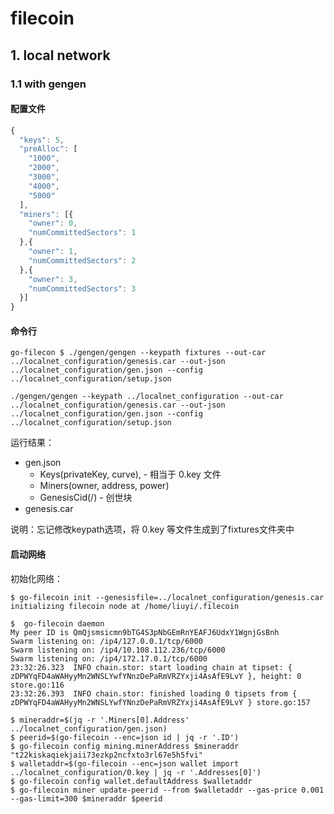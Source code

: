 # filecoin

## 1. local network

### 1.1 with gengen

#### 配置文件

```javascript
{
  "keys": 5,
  "preAlloc": [
    "1000",
    "2000",
    "3000",
    "4000",
    "5000"
  ],
  "miners": [{
    "owner": 0,
    "numCommittedSectors": 1
  },{
    "owner": 1,
    "numCommittedSectors": 2
  },{
    "owner": 3,
    "numCommittedSectors": 3
  }]
}
```

#### 命令行

```text
go-filecon $ ./gengen/gengen --keypath fixtures --out-car ../localnet_configuration/genesis.car --out-json ../localnet_configuration/gen.json --config ../localnet_configuration/setup.json

./gengen/gengen --keypath ../localnet_configuration --out-car ../localnet_configuration/genesis.car --out-json ../localnet_configuration/gen.json --config ../localnet_configuration/setup.json
```

运行结果：

* gen.json
  * Keys\(privateKey, curve\), - 相当于 0.key 文件
  * Miners\(owner, address, power\)
  * GenesisCid\(/\) - 创世块
* genesis.car

说明：忘记修改keypath选项，将 0.key 等文件生成到了fixtures文件夹中

#### 启动网络

初始化网络：

```text
$ go-filecoin init --genesisfile=../localnet_configuration/genesis.car
initializing filecoin node at /home/liuyi/.filecoin

$  go-filecoin daemon
My peer ID is QmQjsmsicmn9bTG4S3pNbGEmRnYEAFJ6UdxY1WgnjGsBnh
Swarm listening on: /ip4/127.0.0.1/tcp/6000
Swarm listening on: /ip4/10.108.112.236/tcp/6000
Swarm listening on: /ip4/172.17.0.1/tcp/6000
23:32:26.323  INFO chain.stor: start loading chain at tipset: { zDPWYqFD4aWAHyyMn2WNSLYwfYNnzDePaRmVRZYxji4AsAfE9LvY }, height: 0 store.go:116
23:32:26.393  INFO chain.stor: finished loading 0 tipsets from { zDPWYqFD4aWAHyyMn2WNSLYwfYNnzDePaRmVRZYxji4AsAfE9LvY } store.go:157

```

```text
$ mineraddr=$(jq -r '.Miners[0].Address' ../localnet_configuration/gen.json)
$ peerid=$(go-filecoin --enc=json id | jq -r '.ID')
$ go-filecoin config mining.minerAddress $mineraddr
"t22kiskaqiekjaii73ezkp2ncfxto3rl67e5h5fvi"
$ walletaddr=$(go-filecoin --enc=json wallet import ../localnet_configuration/0.key | jq -r '.Addresses[0]')
$ go-filecoin config wallet.defaultAddress $walletaddr
$ go-filecoin miner update-peerid --from $walletaddr --gas-price 0.001 --gas-limit=300 $mineraddr $peerid

```



